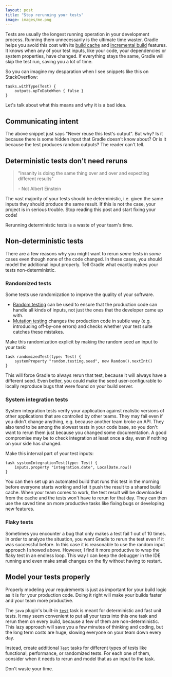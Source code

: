 ```yaml
---
layout: post
title: "Stop rerunning your tests"
image: images/me.png
---
```


Tests are usually the longest running operation in your development process.
Running them unnecessarily is the ultimate time waster.
Gradle helps you avoid this cost with its [build cache](https://docs.gradle.org/current/userguide/build_cache.html) 
and [incremental build](https://docs.gradle.org/current/userguide/more_about_tasks.html#sec:up_to_date_checks) features.
It knows when any of your test inputs, like your code, your dependencies
or system properties, have changed. If everything stays the same, Gradle will
skip the test run, saving you a lot of time.

So you can imagine my desparation when I see snippets like this on StackOverflow:

```(groovy)
tasks.withType(Test) {
    outputs.upToDateWhen { false }
}
```

Let's talk about what this means and why it is a bad idea.

## Communicating intent

The above snippet just says "Never reuse this test's output". 
But why? Is it because there is some hidden input that Gradle doesn't know about?
Or is it because the test produces random outputs? The reader can't tell.

## Deterministic tests don't need reruns

> "Insanity is doing the same thing over and over and expecting different results"
>  
> \- Not Albert Einstein

The vast majority of your tests should be deterministic, i.e. given the same inputs they should produce the same result.
If this is not the case, your project is in serious trouble. Stop reading this post and start fixing your code!

Rerunning deterministic tests is a waste of your team's time.

## Non-deterministic tests

There are a few reasons why you might want to rerun *some* tests in *some* cases even though none of the code changed.
In these cases, you should model the additional input properly. 
Tell Gradle what exactly makes your tests non-deterministic.

### Randomized tests

Some tests use randomization to improve the quality of your software.

- [Random testing](https://en.wikipedia.org/wiki/Random_testing) can be used to ensure that the production code can handle all kinds of inputs,
not just the ones that the developer came up with.
- [Mutation testing](https://en.wikipedia.org/wiki/Mutation_testing) changes the production code in subtle way (e.g. introducing off-by-one errors)
and checks whether your test suite catches these mistakes.

Make this randomization explicit by making the random seed an input to your task:

```(groovy)
task randomizedTest(type: Test) {
    systemProperty "random.testing.seed", new Random().nextInt()
}
```

This will force Gradle to always rerun that test, because it will always have a different seed.
Even better, you could make the seed user-configurable to locally reproduce bugs that were found on your build server.

### System integration tests

System integration tests verify your application against realistic versions of other applications that are controlled by other teams.
They may fail even if you didn't change anything, e.g. because another team broke an API.
They also tend to be among the slowest tests in your code base, so you don't want to rerun them just because you changed some documentation.
A good compromise may be to check integration at least once a day, even if nothing on your side has changed.

Make this interval part of your test inputs:

```(groovy)
task systemIntegrationTest(type: Test) {
    inputs.property "integration.date", LocalDate.now()
}
```

You can then set up an automated build that runs this test in the morning before everyone starts working and let it push the result to a shared build cache.
When your team comes to work, the test result will be downloaded from the cache and the tests won't have to rerun for that day.
They can then use the saved time on more productive tasks like fixing bugs or developing new features.

### Flaky tests

Sometimes you encounter a bug that only makes a test fail 1 out of 10 times.
In order to analyze the situation, you want Gradle to rerun the test even if it was successful before.
In this case it is reasonable to use the random input approach I showed above.
However, I find it more productive to wrap the flaky test in an endless loop.
This way I can keep the debugger in the IDE running and even make small changes on the fly without having to restart.

## Model your tests properly

Properly modeling your requirements is just as important for your build logic as it is for your production code.
Doing it right will make your builds faster and your team more productive.

The `java` plugin's built-in [`test`](https://docs.gradle.org/current/userguide/java_plugin.html#sec:java_test) task is meant for deterministic and fast unit tests.
It may seem convenient to put all your tests into this one task and rerun them on every build, because a few of them are non-deterministic.
This lazy approach will save you a few minutes of thinking and coding, but the long term costs are huge, slowing everyone on your team down every day.

Instead, create additional [`Test`](https://docs.gradle.org/current/dsl/org.gradle.api.tasks.testing.Test.html) tasks for different types of tests like functional, performance, or randomized tests. For each one of them, consider when it needs to rerun and model that as an input to the task.

Don't waste your time.
